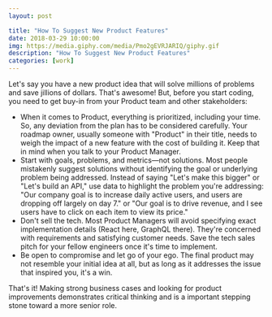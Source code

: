 ```yaml
---
layout: post

title: "How To Suggest New Product Features"
date: 2018-03-29 10:00:00
img: https://media.giphy.com/media/Pmo2gEVRJARIQ/giphy.gif
description: "How To Suggest New Product Features"
categories: [work]
---
```


Let's say you have a new product idea that will solve millions of problems and save jillions of dollars. That's awesome! But, before you start coding, you need to get buy-in from your Product team and other stakeholders:

- When it comes to Product, everything is prioritized, including your time. So, any deviation from the plan has to be considered carefully. Your roadmap owner, usually someone with "Product" in their title, needs to weigh the impact of a new feature with the cost of building it. Keep that in mind when you talk to your Product Manager.
- Start with goals, problems, and metrics&mdash;not solutions. Most people mistakenly suggest solutions without identifying the goal or underlying problem being addressed. Instead of saying "Let's make this bigger" or "Let's build an API," use data to highlight the problem you're addressing: "Our company goal is to increase daily active users, and users are dropping off largely on day 7." or "Our goal is to drive revenue, and I see users have to click on each item to view its price."
- Don't sell the tech. Most Product Managers will avoid specifying exact implementation details (React here, GraphQL there). They're concerned with requirements and satisfying customer needs. Save the tech sales pitch for your fellow engineers once it's time to implement.
- Be open to compromise and let go of your ego. The final product may not resemble your initial idea at all, but as long as it addresses the issue that inspired you, it's a win.

That's it! Making strong business cases and looking for product improvements demonstrates critical thinking and is a important stepping stone toward a more senior role.